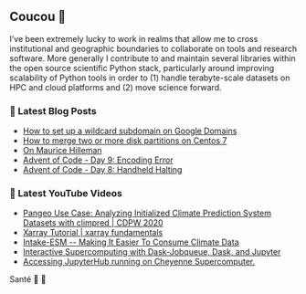 ## Coucou 👋

I’ve been extremely lucky to work in realms that allow me to cross institutional and geographic boundaries to collaborate on tools and research software. More generally I contribute to and maintain several libraries within the open source scientific Python stack, particularly around improving scalability of Python tools in order to (1) handle terabyte-scale datasets on HPC and cloud platforms and (2) move science forward.


### 📝 Latest Blog Posts

<!-- BLOG-POST-LIST:START -->
- [How to set up a wildcard subdomain on Google Domains](https://blog.andersonbanihirwe.dev/posts/2021/google-dynamic-dns-wildcard-subdomains/)
- [How to merge two or more disk partitions on Centos 7](https://blog.andersonbanihirwe.dev/posts/2021/how-to-merge-disk-partitions-on-centos/)
- [On Maurice Hilleman](https://blog.andersonbanihirwe.dev/posts/2020/maurice-hilleman/)
- [Advent of Code - Day 9: Encoding Error](https://blog.andersonbanihirwe.dev/posts/2020/advent-of-code-day-9/)
- [Advent of Code - Day 8: Handheld Halting](https://blog.andersonbanihirwe.dev/posts/2020/advent-of-code-day-8/)
<!-- BLOG-POST-LIST:END -->

### 🎥 Latest YouTube Videos

<!-- YT-VIDEO-LIST:START -->
- [Pangeo Use Case: Analyzing Initialized Climate Prediction System Datasets with climpred | CDPW 2020](https://www.youtube.com/watch?v=SKXUBD6DGao)
- [Xarray Tutorial | xarray fundamentals](https://www.youtube.com/watch?v=a339Q5F48UQ)
- [Intake-ESM -- Making It Easier To Consume Climate Data](https://www.youtube.com/watch?v=zjjpByZ0nOk)
- [Interactive Supercomputing with Dask-Jobqueue, Dask, and Jupyter](https://www.youtube.com/watch?v=QUzFis0VZac)
- [Accessing JupyterHub running on Cheyenne Supercomputer.](https://www.youtube.com/watch?v=dlrtt74FMCs)
<!-- YT-VIDEO-LIST:END -->


Santé 🥂 🍻
